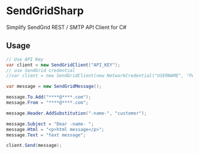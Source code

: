 SendGridSharp
=============

Simplify SendGrid REST / SMTP API Client for C#

## Usage

```csharp
// Use API Key
var client = new SendGridClient("API_KEY");
// use SendGrid credential
//var client = new SendGridClient(new NetworkCredential("USERNAME", "PASSWORD"));

var message = new SendGridMessage();

message.To.Add("****@****.com");
message.From = "****@****.com";

message.Header.AddSubstitution("-name-", "customer");

message.Subject = "Dear -name- ";
message.Html = "<p>html message</p>";
message.Text = "text message";

client.Send(message);
```
